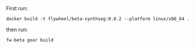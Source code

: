 First run:
```
docker build -t flywheel/beta-synthseg:0.0.2 --platform linux/x86_64 .
```
then run:

```
fw-beta gear build
```
